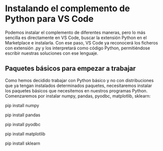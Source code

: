 # Instalando el complemento de Python para VS Code

Podemos instalar el complemento de diferentes maneras, pero lo más sencilla es directamente en VS Code, buscar la extensión Python en el Marketplace e instalarla. Con ese paso, VS Code ya reconocerá los ficheros con extensión .py y los interpretará como código Python, permitiéndose escribir nuestras soluciones con ese lenguaje. 


## Paquetes básicos para empezar a trabajar

Como hemos decidido trabajar con Python básico y no con distribuciones que ya tengan instalados determinados paquetes, necesitaremos instalar los paquetes básicos que necesitemos en nuestros programas Python. Comenzaremos por instalar numpy, pandas, pyodbc, matplotlib, sklearn:

pip install numpy

pip install pandas

pip install pyodbc

pip install matplotlib

pip install sklearn
